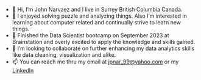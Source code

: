 - 👋 Hi, I’m John Narvaez and I live in Surrey British Columbia Canada.
- 👀 I enjoyed solving puzzle and analyzing things. Also I’m interested in learning about computer related and continually strive to learn new things.
- 🌱 Finished the Data Scientist bootcamp on September 2023 at Brainstation and overly excited to apply the knowledge and skills gained.
- 💞️ I’m looking to collaborate on further enhancing my data analytics skills like data cleaning, visualization and alike.
- 📫 You can reach me thru my email at jpnar_99@yahoo.com or my [LinkedIn](https://www.linkedin.com/in/john-narvaez-7220164a/)

<!---
Jp1Github/Jp1Github is a ✨ special ✨ repository because its `README.md` (this file) appears on your GitHub profile.
You can click the Preview link to take a look at your changes.
--->
